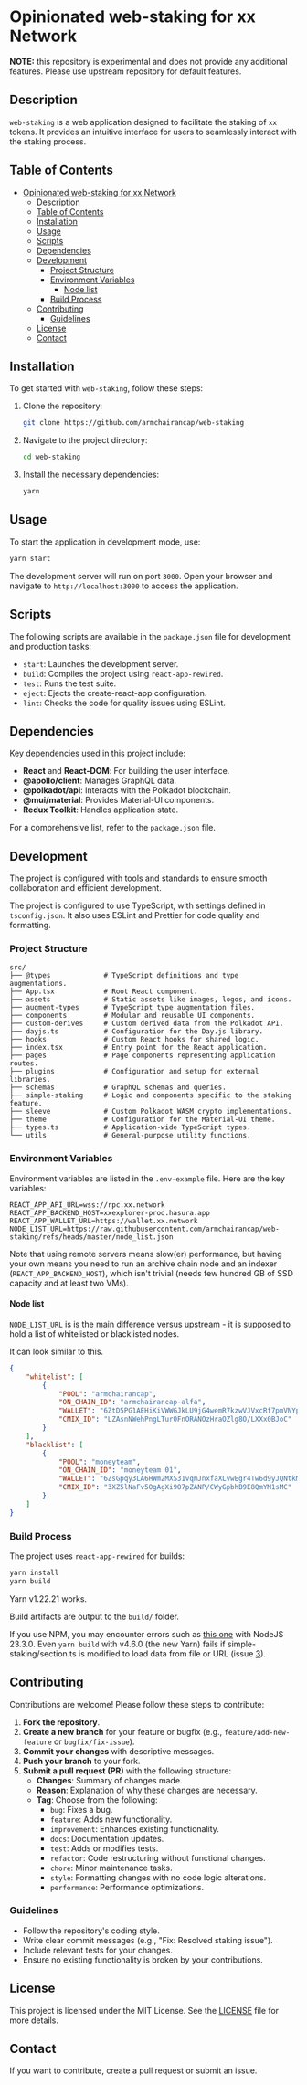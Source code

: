 # Opinionated web-staking for xx Network

**NOTE:** this repository is experimental and does not provide any additional features. Please use upstream repository for default features.

## Description

`web-staking` is a web application designed to facilitate the staking of `xx` tokens. It provides an intuitive interface for users to seamlessly interact with the staking process.

## Table of Contents

- [Opinionated web-staking for xx Network](#opinionated-web-staking-for-xx-network)
  - [Description](#description)
  - [Table of Contents](#table-of-contents)
  - [Installation](#installation)
  - [Usage](#usage)
  - [Scripts](#scripts)
  - [Dependencies](#dependencies)
  - [Development](#development)
    - [Project Structure](#project-structure)
    - [Environment Variables](#environment-variables)
      - [Node list](#node-list)
    - [Build Process](#build-process)
  - [Contributing](#contributing)
    - [Guidelines](#guidelines)
  - [License](#license)
  - [Contact](#contact)

## Installation

To get started with `web-staking`, follow these steps:

1. Clone the repository:

   ```bash
   git clone https://github.com/armchairancap/web-staking
   ```

2. Navigate to the project directory:

   ```bash
   cd web-staking
   ```

3. Install the necessary dependencies:
   ```bash
   yarn
   ```

## Usage

To start the application in development mode, use:

```bash
yarn start
```

The development server will run on port `3000`. Open your browser and navigate to `http://localhost:3000` to access the application.

## Scripts

The following scripts are available in the `package.json` file for development and production tasks:

- `start`: Launches the development server.
- `build`: Compiles the project using `react-app-rewired`.
- `test`: Runs the test suite.
- `eject`: Ejects the create-react-app configuration.
- `lint`: Checks the code for quality issues using ESLint.

## Dependencies

Key dependencies used in this project include:

- **React** and **React-DOM**: For building the user interface.
- **@apollo/client**: Manages GraphQL data.
- **@polkadot/api**: Interacts with the Polkadot blockchain.
- **@mui/material**: Provides Material-UI components.
- **Redux Toolkit**: Handles application state.

For a comprehensive list, refer to the `package.json` file.

## Development

The project is configured with tools and standards to ensure smooth collaboration and efficient development.

The project is configured to use TypeScript, with settings defined in `tsconfig.json`. It also uses ESLint and Prettier for code quality and formatting.

### Project Structure

```plaintext
src/
├── @types             # TypeScript definitions and type augmentations.
├── App.tsx            # Root React component.
├── assets             # Static assets like images, logos, and icons.
├── augment-types      # TypeScript type augmentation files.
├── components         # Modular and reusable UI components.
├── custom-derives     # Custom derived data from the Polkadot API.
├── dayjs.ts           # Configuration for the Day.js library.
├── hooks              # Custom React hooks for shared logic.
├── index.tsx          # Entry point for the React application.
├── pages              # Page components representing application routes.
├── plugins            # Configuration and setup for external libraries.
├── schemas            # GraphQL schemas and queries.
├── simple-staking     # Logic and components specific to the staking feature.
├── sleeve             # Custom Polkadot WASM crypto implementations.
├── theme              # Configuration for the Material-UI theme.
├── types.ts           # Application-wide TypeScript types.
└── utils              # General-purpose utility functions.
```

### Environment Variables

Environment variables are listed in the `.env-example` file. Here are the key variables:

```properties
REACT_APP_API_URL=wss://rpc.xx.network
REACT_APP_BACKEND_HOST=xxexplorer-prod.hasura.app
REACT_APP_WALLET_URL=https://wallet.xx.network
NODE_LIST_URL=https://raw.githubusercontent.com/armchairancap/web-staking/refs/heads/master/node_list.json
```

Note that using remote servers means slow(er) performance, but having your own means you need to run an archive chain node and an indexer (`REACT_APP_BACKEND_HOST`), which isn't trivial (needs few hundred GB of SSD capacity and at least two VMs). 

#### Node list

`NODE_LIST_URL` is is the main difference versus upstream - it is supposed to hold a list of whitelisted or blacklisted nodes.

It can look similar to this.

```json
{
    "whitelist": [
        {
            "POOL": "armchairancap",
            "ON_CHAIN_ID": "armchairancap-alfa",
            "WALLET": "6ZtD5PG1AEHiKiVWWGJkLU9jG4wemR7kzwVJVxcRf7pmVNYp",
            "CMIX_ID": "LZAsnNWehPngLTur0FnORANOzHraOZlg8O/LXXx0BJoC"
        }
    ],
    "blacklist": [
        {
            "POOL": "moneyteam",
            "ON_CHAIN_ID": "moneyteam 01",
            "WALLET": "6ZsGpqy3LA6HWm2MXS31vqmJnxfaXLvwEgr4Tw6d9yJQNtkM",
            "CMIX_ID": "3XZ5lNaFv5OgAgXi9O7pZANP/CWyGpbhB9E8QmYM1sMC"
        }
    ]
}
```

### Build Process

The project uses `react-app-rewired` for builds:

```bash
yarn install
yarn build
```

Yarn v1.22.21 works.

Build artifacts are output to the `build/` folder.

If you use NPM, you may encounter errors such as [this one](https://github.com/armchairancap/web-staking/issues/2) with NodeJS 23.3.0. Even `yarn build` with v4.6.0 (the new Yarn) fails if simple-staking/section.ts is modified to load data from file or URL (issue [3](https://github.com/armchairancap/web-staking/issues/3)). 

## Contributing

Contributions are welcome! Please follow these steps to contribute:

1. **Fork the repository**.
2. **Create a new branch** for your feature or bugfix (e.g., `feature/add-new-feature` or `bugfix/fix-issue`).
3. **Commit your changes** with descriptive messages.
4. **Push your branch** to your fork.
5. **Submit a pull request (PR)** with the following structure:
   - **Changes**: Summary of changes made.
   - **Reason**: Explanation of why these changes are necessary.
   - **Tag**: Choose from the following:
     - `bug`: Fixes a bug.
     - `feature`: Adds new functionality.
     - `improvement`: Enhances existing functionality.
     - `docs`: Documentation updates.
     - `test`: Adds or modifies tests.
     - `refactor`: Code restructuring without functional changes.
     - `chore`: Minor maintenance tasks.
     - `style`: Formatting changes with no code logic alterations.
     - `performance`: Performance optimizations.

### Guidelines

- Follow the repository's coding style.
- Write clear commit messages (e.g., "Fix: Resolved staking issue").
- Include relevant tests for your changes.
- Ensure no existing functionality is broken by your contributions.

## License

This project is licensed under the MIT License. See the [LICENSE](LICENSE) file for more details.

## Contact

If you want to contribute, create a pull request or submit an issue.

